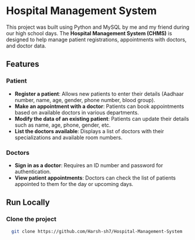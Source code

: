 # Hospital Management System

This project was built using Python and MySQL by me and my friend during our high school days. The **Hospital Management System (CHMS)** is designed to help manage patient registrations, appointments with doctors, and doctor data.

## Features

### Patient
- **Register a patient**: Allows new patients to enter their details (Aadhaar number, name, age, gender, phone number, blood group).
- **Make an appointment with a doctor**: Patients can book appointments based on available doctors in various departments.
- **Modify the data of an existing patient**: Patients can update their details such as name, age, phone, gender, etc.
- **List the doctors available**: Displays a list of doctors with their specializations and available room numbers.

### Doctors
- **Sign in as a doctor**: Requires an ID number and password for authentication.
- **View patient appointments**: Doctors can check the list of patients appointed to them for the day or upcoming days.

## Run Locally

### Clone the project

```bash
  git clone https://github.com/Harsh-sh7/Hospital-Management-System
